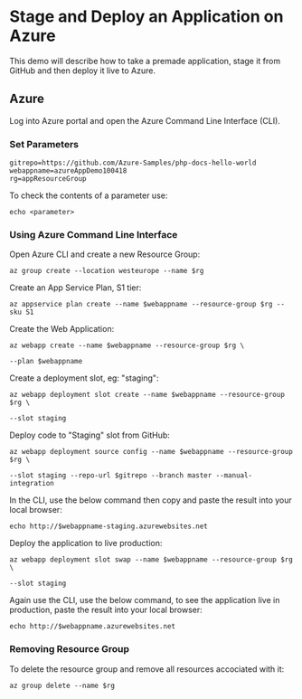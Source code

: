 # Stage and Deploy an Application on Azure

This demo will describe how to take a premade application, stage it from GitHub and then deploy it live to Azure.

## Azure

Log into Azure portal and open the Azure Command Line Interface (CLI).

### Set Parameters

    gitrepo=https://github.com/Azure-Samples/php-docs-hello-world
    webappname=azureAppDemo100418
    rg=appResourceGroup

To check the contents of a parameter use:

`echo <parameter>`

### Using Azure Command Line Interface

Open Azure CLI and create a new Resource Group:

`az group create --location westeurope --name $rg`

Create an App Service Plan, S1 tier:

`az appservice plan create --name $webappname --resource-group $rg --sku S1`

Create the Web Application:

`az webapp create --name $webappname --resource-group $rg \`

`--plan $webappname`

Create a deployment slot, eg: "staging":

`az webapp deployment slot create --name $webappname --resource-group $rg \`

`--slot staging`

Deploy code to "Staging" slot from GitHub:

`az webapp deployment source config --name $webappname --resource-group $rg \`

`--slot staging --repo-url $gitrepo --branch master --manual-integration`

In the CLI, use the below command then copy and paste the result into your local browser:

`echo http://$webappname-staging.azurewebsites.net`

Deploy the application to live production:

`az webapp deployment slot swap --name $webappname --resource-group $rg \`

`--slot staging`

Again use the CLI, use the below command, to see the application live in production, paste the result into your local browser:

`echo http://$webappname.azurewebsites.net`

### Removing Resource Group

To delete the resource group and remove all resources accociated with it:

`az group delete --name $rg`